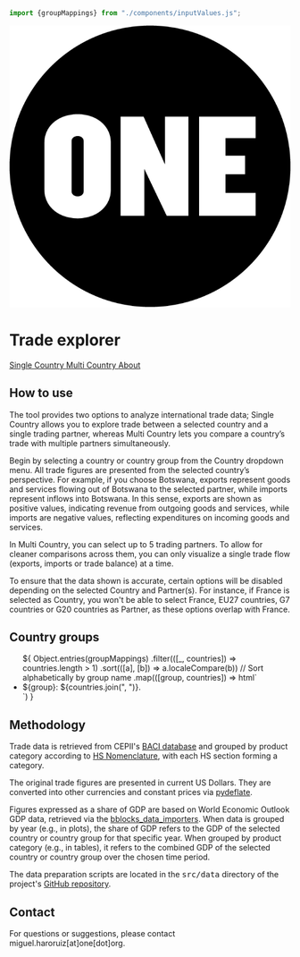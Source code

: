 ```js
import {groupMappings} from "./components/inputValues.js";
```

<div class="title-container">
    <div class="title-logo">
        <a href="https://data.one.org/" target="_blank">
            <img src="./ONE-logo-black.png" alt="A black circle with ONE written in white thick letters.">
        </a>
    </div>
    <h1 class="title-text">
        Trade explorer
    </h1>
</div>

<div class="header card">
    <a class="view-button" href="./">
        Single Country
    </a>
    <a class="view-button" href="./multi">
        Multi Country
    </a>
    <a class="view-button active" href="./about">
        About
    </a>
</div>

<div class="card methodology">
    <h2 class="section-header">
        How to use
    </h2>
    <p class="normal-text">
        The tool provides two options to analyze international trade data; <span
            class="italic-span">Single Country</span> allows you to explore trade between a selected country and a
        single trading partner, whereas <span class="italic-span">Multi Country</span> lets you compare a country’s
        trade
        with multiple partners simultaneously.
    </p>
    <p class="normal-text">
        Begin by selecting a country or country group from the <span class="italic-span">Country</span> dropdown
        menu. All
        trade figures are presented from the selected country’s perspective. For example, if you choose Botswana,
        exports represent goods and services flowing out of Botswana to the selected partner, while imports
        represent
        inflows into Botswana. In this sense, exports are shown as positive values, indicating revenue from outgoing
        goods and services, while imports are negative values, reflecting expenditures on incoming goods and
        services.
    </p>
    <p class="normal-text">
        In <span class="italic-span">Multi Country</span>, you can select up to 5 trading partners. To allow for
        cleaner
        comparisons across them, you can only visualize a single trade flow (exports, imports or trade balance) at
        a time.
    </p>
    <p class="normal-text">
        To ensure that the data shown is accurate, certain options will be disabled depending on the selected <span
            class="italic-span">Country</span> and
        <span class="italic-span">Partner(s)</span>. For instance, if France is selected as <span
            class="italic-span">Country</span>, you won't be able to
        select France, EU27 countries, G7 countries or G20 countries as <span class="italic-span">Partner</span>, as
        these
        options overlap with France.
    </p>
    <h2 class="section-header">
        Country groups
    </h2>
    <ul class="group-list">
        ${
            Object.entries(groupMappings)
                .filter(([_, countries]) => countries.length > 1)
                .sort(([a], [b]) => a.localeCompare(b)) // Sort alphabetically by group name
                .map(([group, countries]) => html`<li><span class="group-name">${group}</span>: ${countries.join(", ")}.</li>`)
        }
    </ul>
    <h2 class="section-header">
        Methodology
    </h2>
    <p class="normal-text">
        Trade data is retrieved from CEPII's
        <a href="https://cepii.fr/CEPII/en/bdd_modele/bdd_modele_item.asp?id=37">BACI database</a>
        and grouped by product category according to
        <a href="https://www.wcoomd.org/en/topics/nomenclature/instrument-and-tools/hs-nomenclature-2022-edition/hs-nomenclature-2022-edition.aspx">
            HS Nomenclature</a>,
        with each HS section forming a category.
    </p>
    <p class="normal-text">
        The original trade figures are presented in current US Dollars. They are converted into other currencies and
        constant prices via
        <a href="https://github.com/jm-rivera/pydeflate">pydeflate</a>.
    </p>
    <p class="normal-text">
        Figures expressed as a share of GDP are based on World Economic Outlook GDP data, retrieved via the
        <a href="https://github.com/ONEcampaign/bblocks_data_importers">bblocks_data_importers</a>.
        When data is grouped by year (e.g., in plots), the share of GDP refers to the GDP of the selected country or
        country
        group for that specific year. When grouped by product category (e.g., in tables), it refers to the combined
        GDP of the selected country or country group over the chosen time period.
    </p>
    <p class="normal-text">
        The data preparation scripts are located in the <span style="font-family: monospace">src/data</span>
        directory of the project's <a href="https://github.com/ONEcampaign/trade_data_explorer"> GitHub
        repository</a>.
    </p>
    <h2 class="section-header">
        Contact
    </h2>
    <p class="normal-text">
        For questions or suggestions, please contact miguel.haroruiz[at]one[dot]org.
    </p>
</div>
